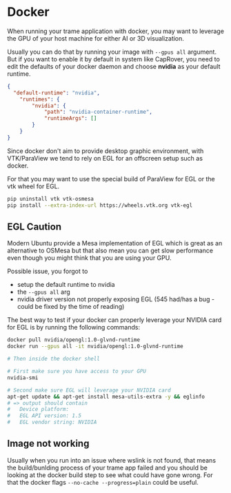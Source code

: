 # Docker

When running your trame application with docker, you may want to leverage the GPU of your host machine for either AI or 3D visualization. 

Usually you can do that by running your image with `--gpus all` argument.
But if you want to enable it by default in system like CapRover, you need to edit the defaults of your docker daemon and choose __nvidia__ as your default runtime. 

```json /etc/docker/daemon.json
{
  "default-runtime": "nvidia",
    "runtimes": {
        "nvidia": {
            "path": "nvidia-container-runtime",
            "runtimeArgs": []
        }
    }
}
```

Since docker don't aim to provide desktop graphic environment, with VTK/ParaView we tend to rely on EGL for an offscreen setup such as docker. 

For that you may want to use the special build of ParaView for EGL or the vtk wheel for EGL.

```bash
pip uninstall vtk vtk-osmesa
pip install --extra-index-url https://wheels.vtk.org vtk-egl
```

## EGL Caution

Modern Ubuntu provide a Mesa implementation of EGL which is great as an alternative to OSMesa but that also mean you can get slow performance even though you might think that you are using your GPU. 

Possible issue, you forgot to 
- setup the default runtime to nvidia
- the `--gpus all` arg
- nvidia driver version not properly exposing EGL (545 had/has a bug - could be fixed by the time of reading)

The best way to test if your docker can properly leverage your NVIDIA card for EGL is by running the following commands:

```bash
docker pull nvidia/opengl:1.0-glvnd-runtime 
docker run --gpus all -it nvidia/opengl:1.0-glvnd-runtime

# Then inside the docker shell

# First make sure you have access to your GPU
nvidia-smi 

# Second make sure EGL will leverage your NVIDIA card
apt-get update && apt-get install mesa-utils-extra -y && eglinfo
# => output should contain
#   Device platform:
#   EGL API version: 1.5
#   EGL vendor string: NVIDIA
```

## Image not working

Usually when you run into an issue where wslink is not found, that means the build/bunlding process of your trame app failed and you should be looking at the docker build step to see what could have gone wrong. For that the docker flags `--no-cache --progress=plain` could be useful.